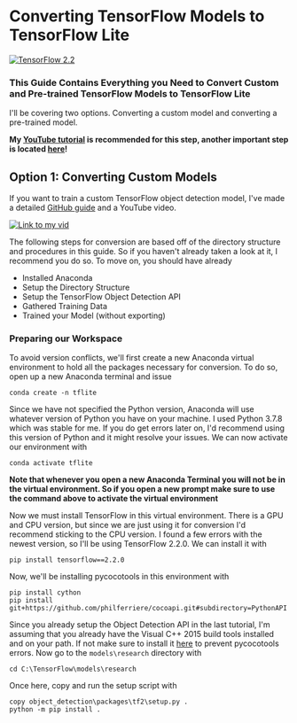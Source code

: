 # Converting TensorFlow Models to TensorFlow Lite
[![TensorFlow 2.2](https://img.shields.io/badge/TensorFlow-2.2-FF6F00?logo=tensorflow)](https://github.com/tensorflow/tensorflow/releases/tag/v2.2.0)
### This Guide Contains Everything you Need to Convert Custom and Pre-trained TensorFlow Models to TensorFlow Lite
I'll be covering two options. Converting a custom model and converting a pre-trained model. 

**My [YouTube tutorial]() is recommended for this step,  another important step is located [here](https://www.youtube.com/channel/UCT9t2Bug62RDUfSBcPt0Bzg?sub_confirmation=1)!**

## Option 1: Converting Custom Models
If you want to train a custom TensorFlow object detection model, I've made a detailed [GitHub guide](https://github.com/armaanpriyadarshan/Training-a-Custom-TensorFlow-2.X-Object-Detector) and a YouTube video.

[![Link to my vid](https://github.com/armaanpriyadarshan/Object-Detection-on-Raspberry-Pi/blob/master/doc/Thumbnail2.png)](https://www.youtube.com/watch?v=oqd54apcgGE)

The following steps for conversion are based off of the directory structure and procedures in this guide. So if you haven't already taken a look at it, I recommend you do so.
To move on, you should have already
  - Installed Anaconda
  - Setup the Directory Structure
  - Setup the TensorFlow Object Detection API
  - Gathered Training Data
  - Trained your Model (without exporting)

### Preparing our Workspace
To avoid version conflicts, we'll first create a new Anaconda virtual environment to hold all the packages necessary for conversion. To do so, open up a new Anaconda terminal and issue
```
conda create -n tflite
```

Since we have not specified the Python version, Anaconda will use whatever version of Python you have on your machine. I used Python 3.7.8 which was stable for me. If you do get 
errors later on, I'd recommend using this version of Python and it might resolve your issues. We can now activate our environment with

```
conda activate tflite
```

**Note that whenever you open a new Anaconda Terminal you will not be in the virtual environment. So if you open a new prompt make sure to use the command above to activate the virtual environment**

Now we must install TensorFlow in this virtual environment. There is a GPU and CPU version, but since we are just using it for conversion I'd recommend sticking to the CPU version. I found a few errors with the newest version, so I'll be using TensorFlow 2.2.0. We can install it with

```
pip install tensorflow==2.2.0
```

Now, we'll be installing pycocotools in this environment with

```
pip install cython
pip install git+https://github.com/philferriere/cocoapi.git#subdirectory=PythonAPI
```

Since you already setup the Object Detection API in the last tutorial, I'm assuming that you already have the Visual C++ 2015 build tools installed and on your path. If not make sure to install it [here](https://go.microsoft.com/fwlink/?LinkId=691126) to prevent pycocotools errors. Now go to the ```models\research``` directory with

```
cd C:\TensorFlow\models\research
```

Once here, copy and run the setup script with

```
copy object_detection\packages\tf2\setup.py .
python -m pip install .
```
